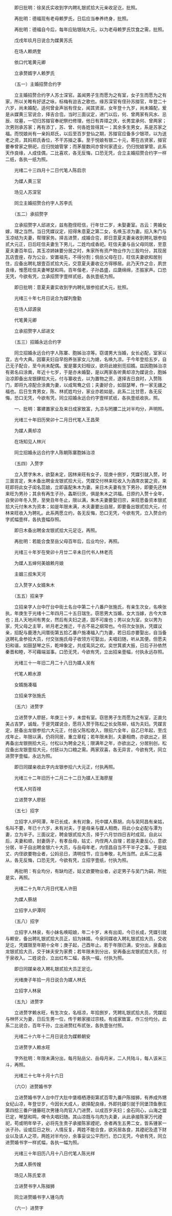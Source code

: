 <!-- { "loadSidebar": true } -->
　　即日批明：徐吴氏实收到字内聘礼银贰拾大元亲收足讫，批照。 

　　再批明：德福现有老母赖罗氏，日后应当奉养终身，批照。 

　　再批明：德福自今后，每年应贴银陆大元，以为老母赖罗氏饮食之需，批照。 

　　戊戌年玖月日说合为媒黄苏氏 

　　在场人赖炳奎 

　　依口代笔黄元卿 

　　立承赘婿字人赖罗氏 

　　（五一）主婚招赘合约字 

　　立主婚招赘合约字人苏士深官。盖闻男子生而愿为之有室，女子生而愿为之有家，所以关睢有好逑之咏，标梅有迨吉之歌也。缘苏深官有侄孙苏掽官，年登二十六岁，尚未婚配，适何曾金声翁有侄女，闻其贤淑，女年登十九岁，尚未婚配，爰是从媒黄三官说合，择吉合卺。当时三面议定，进门以后，何、曾两家有风水、忌辰、坟墓，一切归苏掽官奉祀祭扫修理，他日有弄璋之庆，长男宜承何、曾两家；次男则承苏家；再有添丁，苏、曾、何各姓皆得其一；其余多生男女，系是苏家之福。而悦娘尚有一亲妈郑氏，以后至百岁登仙之期，苏掽官应备多少银项，以为送老之资，其妈郑氏香位，不干苏掽之事。至于悦娘有银二十元，寄在古贤家，掽官要奉曾家之祭祀，应归悦娘管掌；而茅屋数间亦曾何家遗业，仍归悦娘掌管。此系天作良缘，人成佳偶，二比喜欢，各无反悔，口恐无凭，合立主婚招赘合约字一样二纸，各执一纸为照。 

　　光绪二十三四月十二日代笔人陈启宗 

　　为媒人黄三官 

　　场见人苏深官 

　　同立主婚招赘合约字人苏李氏 

　　（五二）承招赘字 

　　立承招赘字人邱进文，兹有胞侄旺信，行年廿二岁，未娶妻室。古云：男婚女嫁，理之当然。当日凭媒议定，招得朱意夏之第二女，名唤玉凉为妻。招入朱门与玉凉结为夫妻，帮理家务。择吉进赘，成婚合卺，即日意夏夫妻亲收到聘礼银参拾贰大元正，日后旺信夫妻生下男儿，二姓均成香祀。旺信夫妻与岳父母同居，至意夏夫妻百年后，其玉凉姉妹要分居之时，朱家所有资产物业作为三股均分，其现居瓦店壹座，存为公业，安置祖先，不得分割；倘岳父母在日，旺信夫妻欲和居别住，应备出聘礼银壹百贰拾大元，交意夏夫妻收讫方得移居。此乃天作之合，夙世良缘，惟愿旺信夫妻琴瑟和鸣，百年偕老，子孙昌盛，瓜瓞绵绵，丕振家声。口恐无凭，今欲有凭，立承招赘字壹样贰纸，各执壹纸为照。 

　　即日批明：意夏夫妻实收到字内聘礼银参拾贰大元，批照。 

　　光绪三十年七月日说合为媒列詹勤 

　　在场人邱源泉 

　　代笔黄元卿 

　　立承招赘字人邱进文 

　　（五三）招婚永远合约字 

　　同立招婚永远合约字人陈寨、胞姊治凉等。窃谓男大当婚，女长必配，室家以宜，古今大典。因寨夫妇自早抱养张家女儿为媳，名唤九凉。于今年登拾五岁，自己无子配合，至今尚未配偶。爰是寨夫妇相议，欲将此媳别觅招婿。兹因胞姊治凉有弟名曰涂粪，年近十七岁，于是亦未婚娶，是以两家各听黄却凉为媒说合，胞姊治凉即备出龙银肆拾大元，付与寨收去，以为置物之资，遂择吉日良时，入赘陈门，即将九凉配合涂粪为妻，以成鸳鸯之侣；夫妻好合，如鼓瑟琴，作一家无疆之福也。后日生育男女，陈、林贰姓均分，家业亦若如是。此系二比甘愿，各无反悔，恐口无凭，今欲有凭，同立招婚永远合约字壹样贰纸，各执壹纸收执，照。 

　　一、批明：寨建置家业及来日成家致富，九凉与罔腰二比对半均分，声明照。 

　　光绪三十年旧历癸卯十二月日代笔人王昌荣 

　　为媒人黄却凉 

　　在场知见人林兴 

　　同立招婚永远合约字人陈朝陈寨胞姊治凉 

　　（五四）入赘字 

　　立入赘字朱木，欲娶未定，因林来旺有女子，现庚十捌岁，凭媒引就入赘，时三面言定，朱木备出聘金龙银贰拾大元，凭媒交付林来旺收入为酒席衣裳之资，来旺即将此女子闺名蕊娘，立即喜配朱木为妻。来日木夫妻有生下男孙，即要先还林来旺为男孙；其余有再生子孙，螽斯衍庆，俱是朱木之洪福。日原约入赘十全年，自癸卯年冬入赘，至癸丑年冬止，限以满，朱木夫妻要娶归宗，来旺愿备资本银贰拾大元付朱木为资本；如是年限未满，木夫妻要出自居，即要备出银贰拾大元，付林来旺收入为聘礼。此系两愿立约，各无反悔，恐口无凭，今欲有凭，立入赘合约字贰幅壹样，各执壹幅存照。 

　　即日木备出聘金龙银贰拾大元足讫，再照。 

　　再批明：若能合食至岳父母百年后，后业均分，再照。 

　　光绪三十年岁在癸卯十月廿二辛未日代书人林老亮 

　　为媒人五婶何美娘赖月娘 

　　主姻三叔朱天河 

　　立入赘字人女婿朱木 

　　（五五）招亲字 

　　立招亲字人台中厅台中街土名台中第二十八番户张施氏，有亲生次女，名唤张执，年庚生于光绪十二年四月二十五日瑞生。窃思男大当婚，女大当嫁，古今大体也；且人天地间有男女，然后有夫妇之道，固不可废也；男以女为室，女以男为家，凭父母之主宰，听月老之推迁，千古不易之纲常也。今将次女张执，凭媒议亲，招配与鹿港九间厝街第五拾乙番户施凑福入门为妻，若日后亦要娶出，自当备送聘礼金参拾大员，付交张施氏母子收领方可娶出，夫唱妇随，听从其便。但愿夫妇和谐，如鼓瑟琴之乐，乾坤象定，共成鸾凤之欢。奕世箕裘大振，日后子孙依然秦晋和睦，不可藉端滋事。口恐无凭，今欲有凭，立出招亲壹幅，付执永远存照。 

　　光绪三十一年旧二月二十八日为媒人吴有 

　　代笔人赖水源 

　　女婿施凑福 

　　立招亲字张施氏 

　　（五六）进赘字 

　　立进赘字人廖胚，年庚三十岁，未尝有室。窃思男子生而愿为之有室，正直允美占吉梦，诚哉，于是凭媒说合，愿将入赘于陈松之长女陈柳，结为夫妇。凭媒言定，胚备出龙银参拾六大元正，付岳父陈松收入，限招六全年，自乙巳年起，至戊戌年止，年限以满，仍将同居，重立章程；若年限未到，夫妻相商，亦欲出之，胚再备出龙银捌拾大元，付松以为聘金之礼；限满年之年，亦欲出之，分居别创，松应备出龙银壹拾大元，付胚以为口粮之需。两家双喜，各无异言，今欲有凭，同立进赘字壹幅，永远为照。 

　　即日同媒亲收此字内龙银参拾六大元正，付执再照。 

　　光绪三十二年旧历十二月二十二日为媒人王海廖屋 

　　代笔人何百禄 

　　立进赘字人廖胚 

　　（五七）招字 

　　立招字人炉阿潭，年已长成，未有对象，托中媒人蔡胡，向与吴阿昌有亲姑，名叫不要，年已十六岁，未有对夫，于是母亲与媒人相商，将此小女必配与潭为妻，立为半子。三面议定，聘金银贰拾大员，择于六月廿四日吉时成双。自此以后，夫妻和顺，封妻荫子，有孝岳母，姑丈、内侄两人自理；若是夫妻反心，意欲分居，半子自出聘金银六十大员，与岳母年老，内侄昌自当不干半子之事。于是姑丈、内侄欲要物业者，公妈忌日，清明佳节，应当奉敬，礼所当然。此系二比喜从，各无反悔，口恐无凭，今欲有凭，立招字壹纸，付执为照。 

　　再批明：有业均分，有缺均还，姑丈欲要物业者，必定男子与吴门为嗣，所批是实，再照。 

　　光绪二十九年六月日代笔人许田 

　　为媒人蔡胡 

　　立招字人炉潭阿 

　　（五八）招字 

　　立招字人林泉，有小妹名唤昭娘，年二十岁，未有出闺，今已长成，凭媒引就与赖安，备出聘礼银贰拾大员正，招为妹婿。今泉同媒收入聘礼银贰拾大员，交收足讫，凭媒限至年期十全年；庚子起，己酉年止。若于年限已满，安分出，泉备出龙银贰拾大员，交于妹夫安为家费；若年限未到分出，安再备出龙银贰拾大员，付于泉收入。二姓说合，立出红布二幅，各执一幅，付执为照。 

　　即日同媒亲收入聘礼银贰拾大员正足讫。 

　　光绪庚子年拾一月日说合为媒人林氏 

　　立招字人林泉 

　　（五九）进赘字 

　　立进赘字赖水旺，有生次女，名桔凉，年拾捌岁，凭聘礼银贰拾大员，凭媒招与林怀义为妻，日后生男一位，传于赖家接过宗枝。有成家致富，作三份均分。此系二比说合，百年千孙，立出进赘红布贰张，各执壹张付照。 

　　光绪二十六年十二月日说合为媒赖朝安 

　　立进赘字人赖水旺 

　　字外批明：年限未满分出，每月贴岳父、岳母月米，二人共陆斗，每人该米三斗，再照。 

　　光绪三十七年十月十六日 

　　（六○）进赘婚书字 

　　立进赘婚书字人台中厅大肚中堡梧栖港街第贰百零九番户陈掽狮，有养成外甥女纪山凉，年登廿岁，今因长大成人，欲择配良缘，外即托媒引就于同堡顶鱼寮庄第四拾三番户锺藤旺次男锺乌肉官入门进赘，以成百岁夫妇；金石同心，山海之盟已定，琴瑟和鸣，俾令夫唱妇随。其山凉既与乌肉为夫妻，从此承接陈家万代禋祀，苟或明年举子，必将先生贵子承接陈家禋祀，余者再生五男二女，皆系锺家一派子孙。设或后日之秋，人情反复，两姓不能合食，欲另居各食，其禋祀及遗下财业以及该人之项，两姓对半均分，余事妥议公平而行。恐口无凭，今欲有凭，同立进赘婚书字一样贰幅，各执一幅为照。 

　　光绪三十年旧历八月十八日代笔人陈光祥 

　　为媒人蔡传嫂 

　　场见人陈氏爱凉 

　　立进赘书字人陈掽狮 

　　同立进赘婚书字人锺乌肉 

　　（六一）进赘字 

